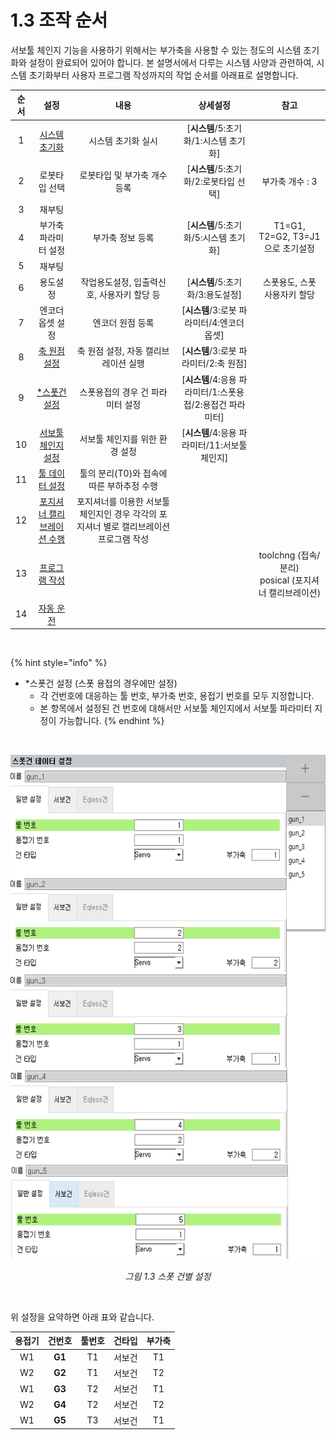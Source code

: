 ﻿# 1.3 조작 순서

서보툴 체인지 기능을 사용하기 위해서는 부가축을 사용할 수 있는 정도의 시스템 초기화와 설정이 완료되어 있어야 합니다. 본 설명서에서 다루는 시스템 사양과 관련하여, 시스템 초기화부터 사용자 프로그램 작성까지의 작업 순서를 아래표로 설명합니다.



| 순서 | 설정 | 내용 | 상세설정 |참고|
| :---: | :---: | :---: |:---:  |:---:|
| 1 | [시스템 초기화](https://hrbook-hrc.web.app/#/view/doc-hi6-operation/korean-tp630/7-setting/6-initialization/README) | 시스템 초기화 실시 |[**시스템**/5:초기화/1:시스템 초기화] ||
| 2 | 로봇타입 선택| 로봇타입 및 부가축 개수 등록 |[**시스템**/5:초기화/2:로봇타입 선택] |부가축 개수 : 3|
| 3 | 재부팅 |  | ||
| 4 | 부가축 파라미터 설정 | 부가축 정보 등록 |[**시스템**/5:초기화/5:시스템 초기화] |T1=G1, T2=G2, T3=J1으로 초기설정|
| 5 | 재부팅 |  | ||
| 6 | 용도설정 | 작업용도설정, 입출력신호, 사용자키 할당 등 |[**시스템**/5:초기화/3:용도설정] |스폿용도, 스폿 사용자키 할당|
| 7 | 엔코더 옵셋 설정 | 엔코더 원점 등록 |[**시스템**/3:로봇 파라미터/4:엔코더 옵셋] ||
| 8 | [축 원점 설정](https://hrbook-hrc.web.app/#/view/doc-hi6-operation/korean-tp630/7-setting/4-robot-parameter/2-axis-origin) | 축 원점 설정, 자동 캘리브레이션 실행 |[**시스템**/3:로봇 파라미터/2:축 원점] ||
| 9 | [*스폿건 설정](https://hrbook-hrc.web.app/#/view/doc-spot-weld/korean/5-spot-weld-parameter/5-2-welding-gun-parameter/README) | 스폿용접의 경우 건 파라미터 설정 |[**시스템**/4:응용 파라미터/1:스폿용접/2:용접건 파라미터] ||
| 10 | [서보툴 체인지 설정](https://hrbook-hrc.web.app/#/view/doc-svtool-change/korean/README) | 서보툴 체인지를 위한 환경 설정 |[**시스템**/4:응용 파라미터/11:서보툴 체인지] ||
| 11 | [툴 데이터 설정](https://hrbook-hrc.web.app/#/view/doc-load-estimation/korean/README) | 툴의 분리(T0)와 접속에 따른 부하추정 수행 | ||
| 12 | [포지셔너 캘리브레이션 수행](https://hrbook-hrc.web.app/#/view/doc-positioner-sync/korean/README) | 포지셔너를 이용한 서보툴 체인지인 경우 각각의 포지셔너 별로 캘리브레이션 프로그램 작성 | ||
| 13 | [프로그램 작성](https://hrbook-hrc.web.app/#/view/doc-hi6-operation/korean-tp630/3-programming/README) |  | |toolchng (접속/분리) <br> posical (포지셔너 캘리브레이션)|
| 14 | [자동 운전](https://hrbook-hrc.web.app/#/view/doc-hi6-operation/korean-tp630/2-operation/2-automatic-operation/README) |  | ||


<br>


{% hint style="info" %}
- *스폿건 설정 (스폿 용접의 경우에만 설정)  
    - 각 건번호에 대응하는 툴 번호, 부가축 번호, 용접기 번호를 모두 지정합니다.  
    - 본 항목에서 설정된 건 번호에 대해서만 서보툴 체인지에서 서보툴 파라미터 지정이 가능합니다.
{% endhint %}

<br>

<p align="center">
 <img src="../_assets/fig1_3.png"></img>
 <em><p align="center">그림 1.3 스폿 건별 설정</p></em>
</p>


<br>

위 설정을 요약하면 아래 표와 같습니다.

|용접기	|건번호|툴번호|	건타입	|부가축|
| :---: | :---: | :---: |:---:  |:---:|
|W1|**G1**|	T1|	서보건	|T1|
|W2|**G2**|	T1|	서보건	|T2|
|W1	|**G3**|	T2|	서보건	|T1|
|W2	|**G4**|	T2|	서보건	|T2|
|W1|**G5**|	T3|	서보건	|T1|

